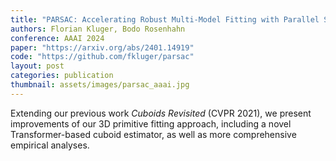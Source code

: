 ```yaml
---
title: "PARSAC: Accelerating Robust Multi-Model Fitting with Parallel Sample Consensus"
authors: Florian Kluger, Bodo Rosenhahn
conference: AAAI 2024
paper: "https://arxiv.org/abs/2401.14919"
code: "https://github.com/fkluger/parsac"
layout: post
categories: publication
thumbnail: assets/images/parsac_aaai.jpg
---
```


Extending our previous work *Cuboids Revisited* (CVPR 2021), we present improvements of our 3D primitive fitting approach, including a novel Transformer-based cuboid estimator, as well as more comprehensive empirical analyses.
